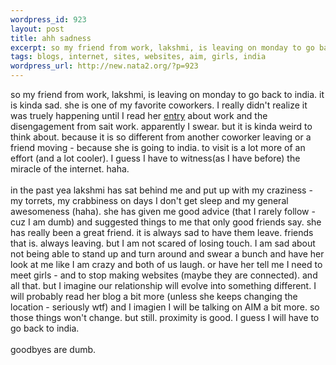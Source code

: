 ```yaml
--- 
wordpress_id: 923
layout: post
title: ahh sadness
excerpt: so my friend from work, lakshmi, is leaving on monday to go back to india. it is kinda sad. she is one of my favorite coworkers. I really didn't realize it was truely happening until I read her entry about work and the disengagement from sait work. apparently I swear. but it is kinda weird to think about. becau...
tags: blogs, internet, sites, websites, aim, girls, india
wordpress_url: http://new.nata2.org/?p=923
---
```

so my friend from work, lakshmi, is leaving on monday to go back to india. it is kinda sad. she is one of my favorite coworkers. I really didn't realize it was truely happening until I read her <a href="http://lakshvivek.blogspot.com/2004/08/wonderful-journey-continues.html">entry</a> about work and the disengagement from sait work. apparently I swear. but it is kinda weird to think about. because it is so different from another coworker leaving or a friend moving - because she is going to india. to visit is a lot more of an effort (and a lot cooler). I guess I have to witness(as I have before) the miracle of the internet. haha. <br/><br/>in the past yea lakshmi has sat behind me and put up with my craziness - my torrets, my crabbiness on days I don't get sleep and my general awesomeness (haha). she has given me good advice (that I rarely follow - cuz I am dumb) and suggested things to me that only good friends say. she has really been a great friend. it is always sad to have them leave. friends that is. always leaving. but I am not scared of losing touch. I am sad about not being able to stand up and turn around and swear a bunch and have her look at me like I am crazy and both of us laugh. or have her tell me I need to meet girls - and to stop making websites (maybe they are connected). and all that. but I imagine our relationship will evolve into something different. I will probably read her blog a bit more (unless she keeps changing the location - seriously wtf) and I imagien I will be talking on AIM a bit more. so those things won't change. but still. proximity is good. I guess I will have to go back to india. <br/><br/>goodbyes are dumb. 
